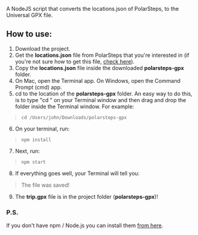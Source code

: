 A NodeJS script that converts the locations.json of PolarSteps, to the Universal GPX file.

## How to use:

1. Download the project.
2. Get the **locations.json** file from PolarSteps that you're interested in (if you're not sure how to get this file, [check here](https://support.polarsteps.com/article/124-how-can-i-export-a-copy-of-my-data)).
3. Copy the **locations.json** file inside the downloaded **polarsteps-gpx** folder.
4. On Mac, open the Terminal app. On Windows, open the Command Prompt (cmd) app. 
5. cd to the location of the **polarsteps-gpx** folder. An easy way to do this, is to type "cd " on your Terminal window and then drag and drop the folder inside the Terminal window. For example: 
> ``` cd /Users/john/Downloads/polarsteps-gpx ```
6. On your terminal, run: 
> ``` npm install ```
7. Next, run:
> ``` npm start ```
8. If everything goes well, your Terminal will tell you:
> The file was saved!
9. The **trip.gpx** file is in the project folder (**polarsteps-gpx**)!

### P.S.

If you don't have npm / Node.js you can install them [from here](https://www.npmjs.com/get-npm).
